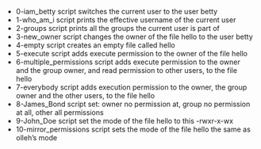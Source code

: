 - 0-iam_betty script switches the current user to the user betty 
- 1-who_am_i script prints the effective username of the current user
- 2-groups script prints all the groups the current user is part of
- 3-new_owner script changes the owner of the file hello to the user betty
- 4-empty script creates an empty file called hello
- 5-execute script adds execute permission to the owner of the file hello
- 6-multiple_permissions script adds execute permission to the owner and the group owner, and read permission to other users, to the file hello
- 7-everybody script adds execution permission to the owner, the group owner and the other users, to the file hello
- 8-James_Bond script set: owner no permission at, group no permission at all, other all permissions
- 9-John_Doe script set the mode of the file hello to this -rwxr-x-wx
- 10-mirror_permissions script sets the mode of the file hello the same as olleh’s mode

